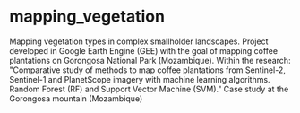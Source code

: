 # mapping_vegetation
Mapping vegetation types in complex smallholder landscapes. Project developed in Google Earth Engine (GEE) with the goal of mapping coffee plantations on Gorongosa National Park (Mozambique). Within the research: "Comparative study of methods to map coffee
plantations from Sentinel-2, Sentinel-1 and PlanetScope imagery with machine learning algorithms. Random Forest (RF) and Support Vector Machine (SVM)."
Case study at the Gorongosa mountain (Mozambique)
